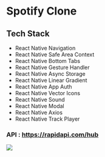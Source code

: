 # Spotify Clone

## Tech Stack

- React Native Navigation
- React Native Safe Area Context
- React Native Bottom Tabs
- React Native Gesture Handler
- React Native Async Storage
- React Native Linear Gradient
- React Native App Auth
- React Native Vector Icons
- React Native Sound
- React Native Modal
- React Native Axios
- React Native Track Player

### API : https://rapidapi.com/hub

![](spotifyClone.gif)
